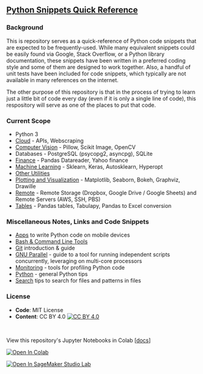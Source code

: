 ## [Python Snippets Quick Reference](https://nathanielng.github.io/python-snippets/)

### Background

This is repository serves as a quick-reference of Python code snippets that are expected to
be frequently-used.  While many equivalent snippets could be easily found via Google,
Stack Overflow, or a Python library documentation, these snippets have been written in
a preferred coding style and some of them are designed to work together. Also, a handful
of unit tests have been included for code snippets, which typically are not available in
many references on the internet.

The other purpose of this repository is that in the process of trying to learn just a
little bit of code every day (even if it is only a single line of code), this
respository will serve as one of the places to put that code.

### Current Scope

- Python 3
- [Cloud](https://nathanielng.github.io/python-snippets/cloud) - APIs, Webscraping
- [Computer Vision](https://nathanielng.github.io/python-snippets/computer-vision) - Pillow, Scikit Image, OpenCV
- Databases - PostgreSQL (psycopg2, asyncpg), SQLite
- [Finance](https://nathanielng.github.io/python-snippets/finance) - Pandas Datareader, Yahoo finance
- [Machine Learning](https://nathanielng.github.io/python-snippets/machine-learning) - Sklearn, Keras, Autosklearn, Hyperopt
- [Other Utilities](https://nathanielng.github.io/python-snippets/other)
- [Plotting and Visualization](https://nathanielng.github.io/python-snippets/plotting) - Matplotlib, Seaborn, Bokeh, Graphviz, Drawille
- [Remote](https://nathanielng.github.io/python-snippets/remote) - Remote Storage (Dropbox, Google Drive / Google Sheets) and Remote Servers (AWS, SSH, PBS)
- [Tables](https://nathanielng.github.io/python-snippets/tables) - Pandas tables, Tabulapy, Pandas to Excel conversion

### Miscellaneous Notes, Links and Code Snippets

- [Apps](https://nathanielng.github.io/python-snippets/APPS) to write Python code on mobile devices
- [Bash & Command Line Tools](https://nathanielng.github.io/python-snippets/BASH)
- [Git](https://nathanielng.github.io/python-snippets/GIT) introduction & guide
- [GNU Parallel](https://nathanielng.github.io/python-snippets/GNU_PARALLEL) - guide to a tool for running independent scripts concurrently, leveraging on multi-core processors
- [Monitoring](https://nathanielng.github.io/python-snippets/MONITORING) - tools for profiling Python code
- [Python](https://nathanielng.github.io/python-snippets/PYTHON) - general Python tips
- [Search](https://nathanielng.github.io/python-snippets/FIND) tips to search for files and patterns in files

### License

- **Code**: MIT License
- **Content**: CC BY 4.0 [![CC BY 4.0][cc-by-shield]][cc-by]

[cc-by]: http://creativecommons.org/licenses/by/4.0/
[cc-by-shield]: https://img.shields.io/badge/License-CC%20BY%204.0-lightgrey.svg


<br>

View this repository's Jupyter Notebooks in Colab [[docs](https://docs.aws.amazon.com/sagemaker/latest/dg/studio-lab-use-external.html#studio-lab-use-external-add-button)]

[![Open In Colab](https://colab.research.google.com/assets/colab-badge.svg)](https://colab.research.google.com/github/nathanielng/python-snippets)

[![Open In SageMaker Studio Lab](https://studiolab.sagemaker.aws/studiolab.svg)](https://studiolab.sagemaker.aws/import/github/nathanielng/python-snippets)
